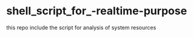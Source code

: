 # shell_script_for_-realtime-purpose 

this repo include the script for analysis of system resources 
